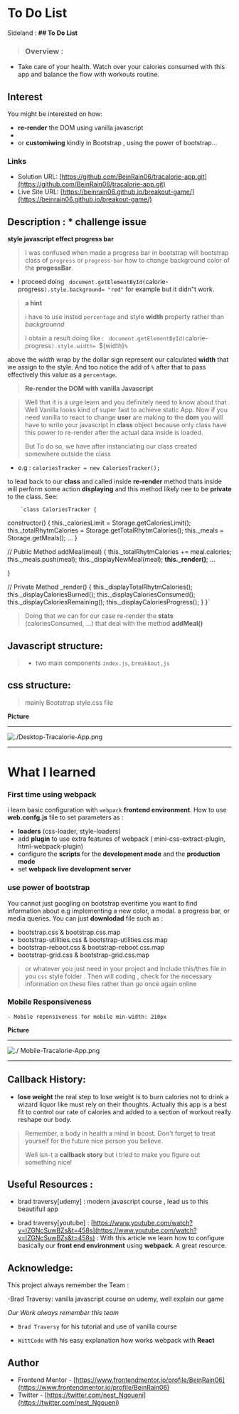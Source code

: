 # To Do List

Sideland : **## To Do List**

> ### Overview :

- Take care of your health. Watch over your calories consumed with this app and balance the flow with workouts routine.

## Interest

You might be interested on how:

- **re-render** the DOM using vanilla javascript
-
- or **customiwing** kindly in Bootstrap , using the power of bootstrap...

### Links

- Solution URL: [https://github.com/BeinRain06/tracalorie-app.git](https://github.com/BeinRain06/tracalorie-app.git)
- Live Site URL: [https://beinrain06.github.io/breakout-game/](https://beinrain06.github.io/breakout-game/)

## Description : \* challenge issue

**style javascript effect progress bar**

> I was confused when made a progress bar in bootstrap will bootstrap class of `progress` or `progress-bar` how to change background color of the **progessBar**.

- I proceed doing
  ` document.getElementById(`calorie-progress`).style.background= "red"`
  for example but it didn"t work.

> **a hint**
>
> i have to use insted `percentage` and style **width** property rather than _backgrounnd_
>
> I obtain a result doing like :
> ` document.getElementById(`calorie-progress`).style.width= `${width}`%`

above the _width_ wrap by the dollar sign represent our calculated **width** that we assign to the style. And too notice the add of `%` after that to pass effectively this value as a `percentage`.

> **Re-render the DOM with vanilla Javascript**

> Well that it is a urge learn and you definitely need to know about that . Well Vanilla looks kind of super fast to achieve static App. Now if you need vanilla to react to change **user** are making to the **dom** you will have to write your javascript in **class** object because only class have this power to re-render after the actual data inside is loaded.
>
> But To do so, we have after instanciating our class created somewhere outside the class

- e.g : `caloriesTracker = new CaloriesTracker();`

to lead back to our **class** and called inside **re-render** method thats inside will perform some action **displaying** and this method likely nee to be **private** to the class. See:

        `class CaloriesTracker {

constructor() {
this.\_caloriesLimit = Storage.getCaloriesLimit();
this.\_totalRhytmCalories = Storage.getTotalRhytmCalories();
this.\_meals = Storage.getMeals();
...
}

// Public Method
addMeal(meal) {
this.\_totalRhytmCalories += meal.calories;
this.\_meals.push(meal);
this.\_displayNewMeal(meal);
**this.\_render()**;
...

}

// Private Method
\_render() {
this.\_displayTotalRhytmCalories();
this.\_displayCaloriesBurned();
this.\_displayCaloriesConsumed();
this.\_displayCaloriesRemaining();
this.\_displayCaloriesProgress();
}
}`

> Doing that we can for our case re-render the **stats** (caloriesConsumed, ...) that deal with the method **addMeal()**

## Javascript structure:

> - two main components `index.js`, `breakkout,js`

## css structure:

> mainly Bootstrap
> style.css file

**Picture**

---

![./Desktop-Tracalorie-App.png](./Desktop-Tracalorie-App.png)

---

# What I learned

### First time using webpack

i learn basic configuration with `webpack` **frontend environment**. How to use **web.confg.js** file to set parameters as :

- **loaders** (css-loader, style-loaders)
- add **plugin** to use extra features of webpack ( mini-css-extract-plugin, html-webpack-plugin)
- configure the **scripts** for the **development mode** and the **production mode**
- set **webpack live development server**

### use power of bootstrap

You cannot just googling on bootstrap everitime you want to find information about e.g implementing a new color, a modal. a progress bar, or media queries.
You can just **downlodad** file such as :

- bootstrap.css & bootstrap.css.map
- bootstrap-utilities.css & bootstrap-utilities.css.map
- bootstrap-reboot.css & bootstrap-reboot.css.map
- bootstrap-grid.css & bootstrap-grid.css.map

> or whatever you just need in your project
> and Include this/thes file in you `css` style folder . Then will coding , check for the necessary information on these files rather than go once again online

### Mobile Responsiveness

    - Mobile reponsiveness for mobile min-width: 210px

**Picture**

---

![./ Mobile-Tracalorie-App.png](./Mobile-Tracalorie-App.png)

---

## Callback History:

- **lose weight** the real step to lose weight is to burn calories not to drink a wizard liquor like must rely on their thoughts. Actually this app is a best fit to control our rate of calories and added to a section of workout really reshape our body.

> Remember, a body in health a mind in boost.
> Don't forget to treat yourself for the future nice person you believe.
>
> Well isn-t a **callback story** but i tried to make you figure out something nice!

## Useful Resources :

- brad traversy[udemy] : modern javascript course , lead us to this beautifull app

- brad traversy[youtube] : [https://www.youtube.com/watch?v=IZGNcSuwBZs&t=458s](https://www.youtube.com/watch?v=IZGNcSuwBZs&t=458s) : With this article we learn how to configure basically our **front end environment** using **webpack**. A great resource.

## Acknowledge:

This project always remember the Team :

-Brad Traversy: vanilla javascript course on udemy, well explain our game

_Our Work always remember this team_

- `Brad Traversy` for his tutorial and use of vanilla course
  >
- `WittCode` with his easy explanation how works webpack with **React**
  >

## Author

- Frontend Mentor - [https://www.frontendmentor.io/profile/BeinRain06](https://www.frontendmentor.io/profile/BeinRain06)
- Twitter - [https://twitter.com/nest_Ngoueni](https://twitter.com/nest_Ngoueni)
